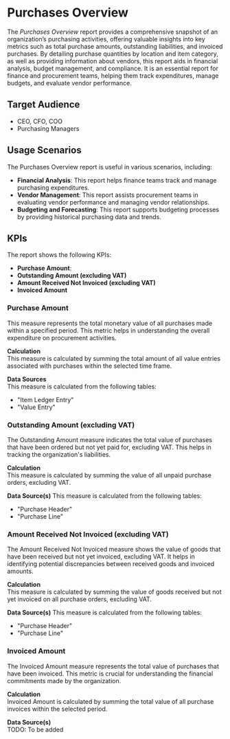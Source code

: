 # Purchases Overview
The _Purchases Overview_ report provides a comprehensive snapshot of an organization’s purchasing activities, offering valuable insights into key metrics such as total purchase amounts, outstanding liabilities, and invoiced purchases. By detailing purchase quantities by location and item category, as well as providing information about vendors, this report aids in financial analysis, budget management, and compliance. It is an essential report for finance and procurement teams, helping them track expenditures, manage budgets, and evaluate vendor performance.


## Target Audience
- CEO, CFO, COO
- Purchasing Managers

## Usage Scenarios
The Purchases Overview report is useful in various scenarios, including:
- **Financial Analysis**: This report helps finance teams track and manage purchasing expenditures.
- **Vendor Management**: This report assists procurement teams in evaluating vendor performance and managing vendor relationships.
- **Budgeting and Forecasting**: This report supports budgeting processes by providing historical purchasing data and trends.

## KPIs
The report shows the following KPIs:
- **Purchase Amount**:
- **Outstanding Amount (excluding VAT)**
- **Amount Received Not Invoiced (excluding VAT)**
- **Invoiced Amount**

### Purchase Amount
This measure represents the total monetary value of all purchases made within a specified period. This metric helps in understanding the overall expenditure on procurement activities.

**Calculation**  
This measure is calculated by summing the total amount of all value entries associated with purchases within the selected time frame.

**Data Sources**  
This measure is calculated from the following tables:
- "Item Ledger Entry"
- "Value Entry"

### Outstanding Amount (excluding VAT)  
The Outstanding Amount measure indicates the total value of purchases that have been ordered but not yet paid for, excluding VAT. This helps in tracking the organization's liabilities.

**Calculation**  
This measure is calculated by summing the value of all unpaid purchase orders, excluding VAT.

**Data Source(s)**
This measure is calculated from the following tables:
- "Purchase Header"
- "Purchase Line"

### Amount Received Not Invoiced (excluding VAT)
The Amount Received Not Invoiced measure shows the value of goods that have been received but not yet invoiced, excluding VAT. It helps in identifying potential discrepancies between received goods and invoiced amounts.

**Calculation**  
This measure is calculated by summing the value of goods received but not yet invoiced on all purchase orders, excluding VAT.

**Data Source(s)**
This measure is calculated from the following tables:
- "Purchase Header"
- "Purchase Line"

### Invoiced Amount
The Invoiced Amount measure represents the total value of purchases that have been invoiced. This metric is crucial for understanding the financial commitments made by the organization.

**Calculation**  
Invoiced Amount is calculated by summing the total value of all purchase invoices within the selected period.

**Data Source(s)**  
TODO: To be added
